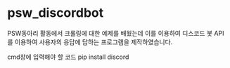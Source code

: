 # psw_discordbot

PSW동아리 활동에서 크롤링에 대한 예제를 배웠는데 이를 이용하여 디스코드 봇 API를 이용하여 사용자의 응답에 답하는 프로그램을 제작하였습니다.


cmd창에 입력해야 할 코드
pip install discord 
